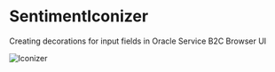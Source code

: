 # SentimentIconizer
Creating decorations for input fields in Oracle Service B2C Browser UI

![Iconizer](https://user-images.githubusercontent.com/1831983/139083991-ed64702c-7b7f-4073-93f7-6dbaa9e09422.gif)
